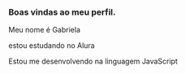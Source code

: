 ### Boas vindas ao meu perfil.

Meu nome é Gabriela

estou estudando no Alura

Estou me desenvolvendo na linguagem JavaScript

